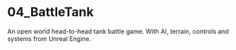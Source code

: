 # 04_BattleTank
An open world head-to-head tank battle game. With AI, terrain, controls and systems from Unreal Engine.
